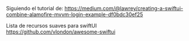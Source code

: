 Siguiendo el tutorial de:
https://medium.com/@lawrey/creating-a-swiftui-combine-alamofire-mvvm-login-example-df0bdc30ef25

Lista de recursos suaves para swiftUI
https://github.com/vlondon/awesome-swiftui
